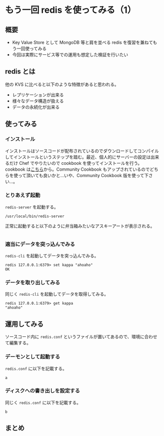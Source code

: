 # もう一回 redis を使ってみる（1）

## 概要

 * Key Value Store として MongoDB 等と肩を並べる redis を復習を兼ねてもう一回使ってみる
 * 今回は実際にサービス等での運用も想定した検証を行いたい 

## redis とは

他の KVS に比べると以下のような特徴があると思われる。

 * レプリケーションが出来る
 * 様々なデータ構造が扱える
 * データの永続化が出来る

## 使ってみる

###  インストール

インストールはソースコードが配布されているのでダウンロードしてコンパイルしてインストールというステップを踏む。最近、個人的にサーバーの設定は出来るだけ Chef でやりたいので cookbook を使ってインストールを行う。cookbook は[こちら](https://github.com/inokappa/redis_2_cookbook)から。Community Cookbook もアップされているのでどちらを使って頂いても良いかと…いや、Community Cookbook 版を使って下さい…。

### とりあえず起動

`redis-server` を起動する。

```
/usr/local/bin/redis-server
```

正常に起動すると以下のように弁当箱みたいなアスキーアートが表示される。

```
```

###  適当にデータを突っ込んでみる

`redis-cli` を起動してデータを突っ込んでみる。

```
redis 127.0.0.1:6379> set kappa "ahoaho"
OK
```

### データを取り出してみる

同じく `redis-cli` を起動してデータを取得してみる。

```
redis 127.0.0.1:6379> get kappa
"ahoaho"
```

## 運用してみる

ソースコード内に `redis.conf` というファイルが置いてあるので、環境に合わせて編集する。

### デーモンとして起動する

`redis.conf` に以下を記載する。

```
a
```

### ディスクへの書き出しを設定する

同じく `redis.conf` に以下を記載する。

```
b
```

## まとめ

